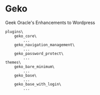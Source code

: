 Geko
====

Geek Oracle's Enhancements to Wordpress

```
plugins\
	geko_core\
		...
	geko_navigation_management\
		...
	geko_password_protect\
		...
themes\
	geko_bare_minimum\
		...
	geko_base\
		...
	geko_base_with_login\
		...
```

